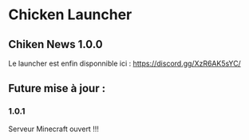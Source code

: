 # Chicken Launcher

## Chiken News 1.0.0

Le launcher est enfin disponnible ici : https://discord.gg/XzR6AK5sYC/

## Future mise à jour :

### 1.0.1

Serveur Minecraft ouvert !!!
